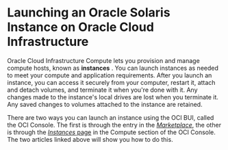 # Launching an Oracle Solaris Instance on Oracle Cloud Infrastructure

Oracle Cloud Infrastructure Compute lets you provision and manage compute hosts, known as **instances** . You can launch instances as needed to meet your compute and application requirements. After you launch an instance, you can access it securely from your computer, restart it, attach and detach volumes, and terminate it when you're done with it. Any changes made to the instance's local drives are lost when you terminate it. Any saved changes to volumes attached to the instance are retained.

There are two ways you can launch an instance using the OCI BUI, called the OCI Console. The first is through the entry in the [*Marketplace*](Launch_through_Marketplace.md), the other is through the [*Instances* page](Launch_through_Instances.md) in the Compute section of the OCI Console. The two articles linked above will show you how to do this.
